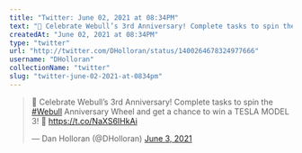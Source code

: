 ```yaml
---
title: "Twitter: June 02, 2021 at 08:34PM"
text: "🥳 Celebrate Webull’s 3rd Anniversary! Complete tasks to spin the #Webull Anniversary Wheel and get a chance to win a TESLA MODEL 3! 🎉  https://t.co/NaXS6IHkAi"
createdAt: "June 02, 2021 at 08:34PM"
type: "twitter"
url: "http://twitter.com/DHolloran/status/1400264678324977666"
username: "DHolloran"
collectionName: "twitter"
slug: "twitter-june-02-2021-at-0834pm"
---
```


<blockquote class="twitter-tweet"><p lang="en" dir="ltr">🥳 Celebrate Webull’s 3rd Anniversary! Complete tasks to spin the <a href="https://twitter.com/hashtag/Webull?src=hash&amp;ref_src=twsrc%5Etfw">#Webull</a> Anniversary Wheel and get a chance to win a TESLA MODEL 3! 🎉  <a href="https://t.co/NaXS6IHkAi">https://t.co/NaXS6IHkAi</a></p>&mdash; Dan Holloran (@DHolloran) <a href="https://twitter.com/DHolloran/status/1400264678324977666?ref_src=twsrc%5Etfw">June 3, 2021</a></blockquote>
<script async src="https://platform.twitter.com/widgets.js" charset="utf-8"></script>

